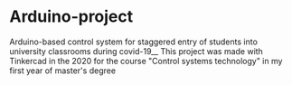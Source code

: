 # Arduino-project
Arduino-based control system for staggered entry of students into university classrooms during covid-19__
This project was made with Tinkercad in the 2020 for the course "Control systems technology" in my first year of master's degree

